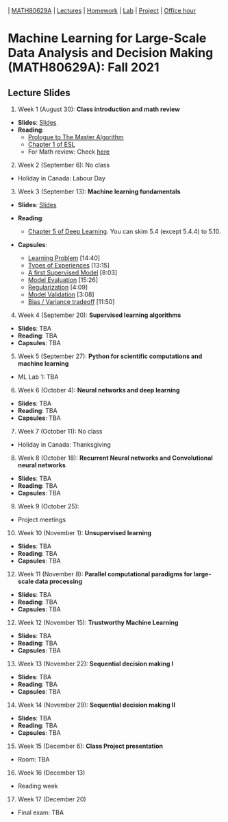 | [MATH80629A](main.md) | [Lectures](lectures.md) | [Homework](homework.md) | [Lab](lab.md) | [Project](project.md) | [Office hour](office_hr.md)
# Machine Learning for Large-Scale Data Analysis and Decision Making (MATH80629A): Fall 2021

## Lecture Slides

1. Week 1 (August 30): **Class introduction and math review** 
- **Slides**: [Slides]()
- **Reading**: 
    * [Prologue to The Master Algorithm](http://homes.cs.washington.edu/~pedrod/Prologue.pdf)
    * [Chapter 1 of ESL](https://web.stanford.edu/~hastie/Papers/ESLII.pdf)
    * For Math review: Check [here](http://www.cs.toronto.edu/~lcharlin/courses/80-629/math_resources.html)

2. Week 2 (September 6): No class
* Holiday in Canada: Labour Day

3. Week 3 (September 13): **Machine learning fundamentals** 
- **Slides**: [Slides]()
- **Reading**:  
    * [Chapter 5 of Deep Learning](http://www.deeplearningbook.org/contents/ml.html). You can skim 5.4 (except 5.4.4) to 5.10.
    
- **Capsules**:  
    * [Learning Problem](https://youtu.be/XHjYLAooCQI) [14:40]
    * [Types of Experiences](https://youtu.be/bUrw6MWiI7E) [13:15]
    * [A first Supervised Model](https://www.youtube.com/watch?v=fu8IBbPREBg) [8:03]
    * [Model Evaluation](https://youtu.be/jB69v09vrn8) [15:26]
    * [Regularization](https://www.youtube.com/watch?v=SFzhFrWOTEI) [4:09]
    * [Model Validation](https://www.youtube.com/watch?v=WoFGyFvyoeo) [3:08]
    * [Bias / Variance tradeoff](https://www.youtube.com/watch?v=L5Hehy9s8SI) [11:50]

4. Week 4 (September 20): **Supervised learning algorithms** 
- **Slides**: TBA
- **Reading**: TBA
- **Capsules**: TBA

5. Week 5 (September 27): **Python for scientific computations and machine learning** 
* ML Lab 1: TBA

6. Week 6 (October 4): **Neural networks and deep learning** 
- **Slides**: TBA
- **Reading**: TBA
- **Capsules**: TBA

7. Week 7 (October 11): No class
* Holiday in Canada: Thanksgiving

8. Week 8 (October 18): **Recurrent Neural networks and Convolutional neural networks** 
- **Slides**: TBA
- **Reading**: TBA
- **Capsules**: TBA

9. Week 9 (October 25): 
* Project meetings

10. Week 10 (November 1): **Unsupervised learning** 
- **Slides**: TBA
- **Reading**: TBA
- **Capsules**: TBA

12. Week 11 (November 8): **Parallel computational paradigms for large-scale data processing**
- **Slides**: TBA
- **Reading**: TBA
- **Capsules**: TBA

12. Week 12 (November 15): **Trustworthy Machine Learning** 
- **Slides**: TBA
- **Reading**: TBA
- **Capsules**: TBA

13. Week 13 (November 22): **Sequential decision making I** 
- **Slides**: TBA
- **Reading**: TBA
- **Capsules**: TBA

14. Week 14 (November 29): **Sequential decision making II** 
- **Slides**: TBA
- **Reading**: TBA
- **Capsules**: TBA

15. Week 15 (December 6): **Class Project presentation**
* Room: TBA

16. Week 16 (December 13)
* Reading week

17. Week 17 (December 20)
* Final exam: TBA


